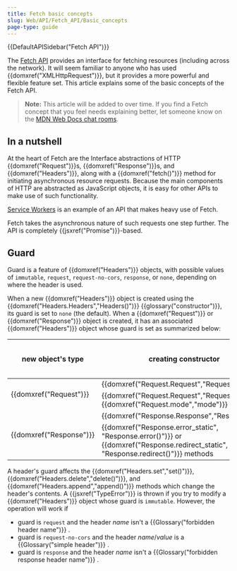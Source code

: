 ```yaml
---
title: Fetch basic concepts
slug: Web/API/Fetch_API/Basic_concepts
page-type: guide
---
```


{{DefaultAPISidebar("Fetch API")}}

The [Fetch API](/en-US/docs/Web/API/Fetch_API) provides an interface for fetching resources (including across the network). It will seem familiar to anyone who has used {{domxref("XMLHttpRequest")}}, but it provides a more powerful and flexible feature set. This article explains some of the basic concepts of the Fetch API.

> **Note:** This article will be added to over time. If you find a Fetch concept that you feel needs explaining better, let someone know on the [MDN Web Docs chat rooms](/en-US/docs/MDN/Community/Communication_channels#chat_rooms).

## In a nutshell

At the heart of Fetch are the Interface abstractions of HTTP {{domxref("Request")}}s, {{domxref("Response")}}s, and {{domxref("Headers")}}, along with a {{domxref("fetch()")}} method for initiating asynchronous resource requests. Because the main components of HTTP are abstracted as JavaScript objects, it is easy for other APIs to make use of such functionality.

[Service Workers](/en-US/docs/Web/API/Service_Worker_API) is an example of an API that makes heavy use of Fetch.

Fetch takes the asynchronous nature of such requests one step further. The API is completely {{jsxref("Promise")}}-based.

## Guard

Guard is a feature of {{domxref("Headers")}} objects, with possible values of `immutable`, `request`, `request-no-cors`, `response`, or `none`, depending on where the header is used.

When a new {{domxref("Headers")}} object is created using the {{domxref("Headers.Headers","Headers()")}} {{glossary("constructor")}}, its guard is set to `none` (the default). When a {{domxref("Request")}} or {{domxref("Response")}} object is created, it has an associated {{domxref("Headers")}} object whose guard is set as summarized below:

<table class="standard-table">
  <thead>
    <tr>
      <th scope="row">new object's type</th>
      <th scope="col">creating constructor</th>
      <th scope="col">
        guard setting of associated {{domxref("Headers")}} object
      </th>
    </tr>
  </thead>
  <tbody>
    <tr>
      <td rowspan="2">{{domxref("Request")}}</td>
      <td>{{domxref("Request.Request","Request()")}}</td>
      <td><code>request</code></td>
    </tr>
    <tr>
      <td>
        {{domxref("Request.Request","Request()")}} with
        {{domxref("Request.mode","mode")}} of <code>no-cors</code>
      </td>
      <td><code>request-no-cors</code></td>
    </tr>
    <tr>
      <td rowspan="2">{{domxref("Response")}}</td>
      <td>{{domxref("Response.Response","Response()")}}</td>
      <td><code>response</code></td>
    </tr>
    <tr>
      <td>
        {{domxref("Response.error_static", "Response.error()")}} or
        {{domxref("Response.redirect_static", "Response.redirect()")}} methods
      </td>
      <td><code>immutable</code></td>
    </tr>
  </tbody>
</table>

A header's guard affects the {{domxref("Headers.set","set()")}}, {{domxref("Headers.delete","delete()")}}, and {{domxref("Headers.append","append()")}} methods which change the header's contents. A {{jsxref("TypeError")}} is thrown if you try to modify a {{domxref("Headers")}} object whose guard is `immutable`. However, the operation will work if

- guard is `request` and the header _name_ isn't a {{Glossary("forbidden header name")}} .
- guard is `request-no-cors` and the header _name_/_value_ is a {{Glossary("simple header")}} .
- guard is `response` and the header _name_ isn't a {{Glossary("forbidden response header name")}} .

